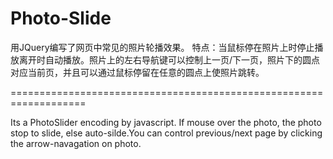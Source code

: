# Photo-Slide
用JQuery编写了网页中常见的照片轮播效果。
特点：当鼠标停在照片上时停止播放离开时自动播放。照片上的左右导航键可以控制上一页/下一页，照片下的圆点对应当前页，并且可以通过鼠标停留在任意的圆点上使照片跳转。

===================================================================

Its a PhotoSlider encoding by javascript. If mouse over the photo, the photo stop to slide, else auto-silde.You can control previous/next page by clicking the arrow-navagation on photo.
